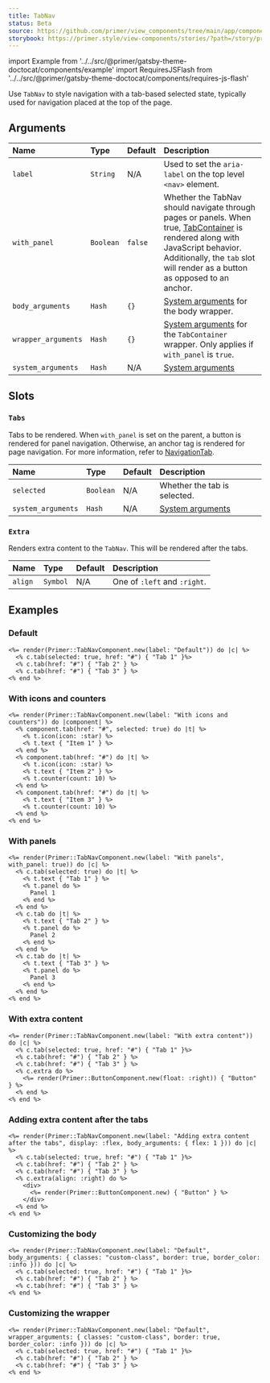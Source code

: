```yaml
---
title: TabNav
status: Beta
source: https://github.com/primer/view_components/tree/main/app/components/primer/tab_nav_component.rb
storybook: https://primer.style/view-components/stories/?path=/story/primer-tab-nav-component
---
```


import Example from '../../src/@primer/gatsby-theme-doctocat/components/example'
import RequiresJSFlash from '../../src/@primer/gatsby-theme-doctocat/components/requires-js-flash'

<RequiresJSFlash />

<!-- Warning: AUTO-GENERATED file, do not edit. Add code comments to your Ruby instead <3 -->

Use `TabNav` to style navigation with a tab-based selected state, typically used for navigation placed at the top of the page.

## Arguments

| Name | Type | Default | Description |
| :- | :- | :- | :- |
| `label` | `String` | N/A | Used to set the `aria-label` on the top level `<nav>` element. |
| `with_panel` | `Boolean` | `false` | Whether the TabNav should navigate through pages or panels. When true, [TabContainer](/components/tabcontainer) is rendered along with JavaScript behavior. Additionally, the `tab` slot will render as a button as opposed to an anchor. |
| `body_arguments` | `Hash` | `{}` | [System arguments](/system-arguments) for the body wrapper. |
| `wrapper_arguments` | `Hash` | `{}` | [System arguments](/system-arguments) for the `TabContainer` wrapper. Only applies if `with_panel` is `true`. |
| `system_arguments` | `Hash` | N/A | [System arguments](/system-arguments) |

## Slots

### `Tabs`

Tabs to be rendered. When `with_panel` is set on the parent, a button is rendered for panel navigation. Otherwise,
an anchor tag is rendered for page navigation. For more information, refer to [NavigationTab](/components/navigationtab).

| Name | Type | Default | Description |
| :- | :- | :- | :- |
| `selected` | `Boolean` | N/A | Whether the tab is selected. |
| `system_arguments` | `Hash` | N/A | [System arguments](/system-arguments) |

### `Extra`

Renders extra content to the `TabNav`. This will be rendered after the tabs.

| Name | Type | Default | Description |
| :- | :- | :- | :- |
| `align` | `Symbol` | N/A | One of `:left` and `:right`. |

## Examples

### Default

<Example src="  <nav data-view-component='true' class='tabnav'>        <ul aria-label='Default' data-view-component='true' class='tabnav-tabs'>        <li data-view-component='true' class='d-flex'>  <a href='#' aria-current='page' data-view-component='true' class='tabnav-tab'>          Tab 1    </a></li>        <li data-view-component='true' class='d-flex'>  <a href='#' data-view-component='true' class='tabnav-tab'>          Tab 2    </a></li>        <li data-view-component='true' class='d-flex'>  <a href='#' data-view-component='true' class='tabnav-tab'>          Tab 3    </a></li></ul>    </nav>" />

```erb
<%= render(Primer::TabNavComponent.new(label: "Default")) do |c| %>
  <% c.tab(selected: true, href: "#") { "Tab 1" }%>
  <% c.tab(href: "#") { "Tab 2" } %>
  <% c.tab(href: "#") { "Tab 3" } %>
<% end %>
```

### With icons and counters

<Example src="  <nav data-view-component='true' class='tabnav'>        <ul aria-label='With icons and counters' data-view-component='true' class='tabnav-tabs'>        <li data-view-component='true' class='d-flex'>  <a href='#' aria-current='page' data-view-component='true' class='tabnav-tab'>    <svg aria-hidden='true' viewBox='0 0 16 16' version='1.1' data-view-component='true' height='16' width='16' class='octicon octicon-star'>    <path fill-rule='evenodd' d='M8 .25a.75.75 0 01.673.418l1.882 3.815 4.21.612a.75.75 0 01.416 1.279l-3.046 2.97.719 4.192a.75.75 0 01-1.088.791L8 12.347l-3.766 1.98a.75.75 0 01-1.088-.79l.72-4.194L.818 6.374a.75.75 0 01.416-1.28l4.21-.611L7.327.668A.75.75 0 018 .25zm0 2.445L6.615 5.5a.75.75 0 01-.564.41l-3.097.45 2.24 2.184a.75.75 0 01.216.664l-.528 3.084 2.769-1.456a.75.75 0 01.698 0l2.77 1.456-.53-3.084a.75.75 0 01.216-.664l2.24-2.183-3.096-.45a.75.75 0 01-.564-.41L8 2.694v.001z'></path></svg>      <span data-view-component='true'>Item 1</span>    </a></li>        <li data-view-component='true' class='d-flex'>  <a href='#' data-view-component='true' class='tabnav-tab'>    <svg aria-hidden='true' viewBox='0 0 16 16' version='1.1' data-view-component='true' height='16' width='16' class='octicon octicon-star'>    <path fill-rule='evenodd' d='M8 .25a.75.75 0 01.673.418l1.882 3.815 4.21.612a.75.75 0 01.416 1.279l-3.046 2.97.719 4.192a.75.75 0 01-1.088.791L8 12.347l-3.766 1.98a.75.75 0 01-1.088-.79l.72-4.194L.818 6.374a.75.75 0 01.416-1.28l4.21-.611L7.327.668A.75.75 0 018 .25zm0 2.445L6.615 5.5a.75.75 0 01-.564.41l-3.097.45 2.24 2.184a.75.75 0 01.216.664l-.528 3.084 2.769-1.456a.75.75 0 01.698 0l2.77 1.456-.53-3.084a.75.75 0 01.216-.664l2.24-2.183-3.096-.45a.75.75 0 01-.564-.41L8 2.694v.001z'></path></svg>      <span data-view-component='true'>Item 2</span>    <span title='10' data-view-component='true' class='Counter'>10</span></a></li>        <li data-view-component='true' class='d-flex'>  <a href='#' data-view-component='true' class='tabnav-tab'>          <span data-view-component='true'>Item 3</span>    <span title='10' data-view-component='true' class='Counter'>10</span></a></li></ul>    </nav>" />

```erb
<%= render(Primer::TabNavComponent.new(label: "With icons and counters")) do |component| %>
  <% component.tab(href: "#", selected: true) do |t| %>
    <% t.icon(icon: :star) %>
    <% t.text { "Item 1" } %>
  <% end %>
  <% component.tab(href: "#") do |t| %>
    <% t.icon(icon: :star) %>
    <% t.text { "Item 2" } %>
    <% t.counter(count: 10) %>
  <% end %>
  <% component.tab(href: "#") do |t| %>
    <% t.text { "Item 3" } %>
    <% t.counter(count: 10) %>
  <% end %>
<% end %>
```

### With panels

<Example src="<tab-container data-view-component='true'>  <div data-view-component='true' class='tabnav'>        <ul aria-label='With panels' role='tablist' data-view-component='true' class='tabnav-tabs'>        <li role='presentation' data-view-component='true' class='d-flex'>  <button type='button' role='tab' aria-selected='true' data-view-component='true' class='tabnav-tab'>          <span data-view-component='true'>Tab 1</span>    </button></li>        <li role='presentation' data-view-component='true' class='d-flex'>  <button type='button' role='tab' data-view-component='true' class='tabnav-tab'>          <span data-view-component='true'>Tab 2</span>    </button></li>        <li role='presentation' data-view-component='true' class='d-flex'>  <button type='button' role='tab' data-view-component='true' class='tabnav-tab'>          <span data-view-component='true'>Tab 3</span>    </button></li></ul>    </div>      <div role='tabpanel' data-view-component='true'>      Panel 1</div>      <div role='tabpanel' hidden='hidden' data-view-component='true'>      Panel 2</div>      <div role='tabpanel' hidden='hidden' data-view-component='true'>      Panel 3</div></tab-container>" />

```erb
<%= render(Primer::TabNavComponent.new(label: "With panels", with_panel: true)) do |c| %>
  <% c.tab(selected: true) do |t| %>
    <% t.text { "Tab 1" } %>
    <% t.panel do %>
      Panel 1
    <% end %>
  <% end %>
  <% c.tab do |t| %>
    <% t.text { "Tab 2" } %>
    <% t.panel do %>
      Panel 2
    <% end %>
  <% end %>
  <% c.tab do |t| %>
    <% t.text { "Tab 3" } %>
    <% t.panel do %>
      Panel 3
    <% end %>
  <% end %>
<% end %>
```

### With extra content

<Example src="  <nav data-view-component='true' class='tabnav'>        <button type='button' data-view-component='true' class='btn float-right'>    Button  </button>    <ul aria-label='With extra content' data-view-component='true' class='tabnav-tabs'>        <li data-view-component='true' class='d-flex'>  <a href='#' aria-current='page' data-view-component='true' class='tabnav-tab'>          Tab 1    </a></li>        <li data-view-component='true' class='d-flex'>  <a href='#' data-view-component='true' class='tabnav-tab'>          Tab 2    </a></li>        <li data-view-component='true' class='d-flex'>  <a href='#' data-view-component='true' class='tabnav-tab'>          Tab 3    </a></li></ul>    </nav>" />

```erb
<%= render(Primer::TabNavComponent.new(label: "With extra content")) do |c| %>
  <% c.tab(selected: true, href: "#") { "Tab 1" }%>
  <% c.tab(href: "#") { "Tab 2" } %>
  <% c.tab(href: "#") { "Tab 3" } %>
  <% c.extra do %>
    <%= render(Primer::ButtonComponent.new(float: :right)) { "Button" } %>
  <% end %>
<% end %>
```

### Adding extra content after the tabs

<Example src="  <nav data-view-component='true' class='tabnav d-flex'>        <ul aria-label='Adding extra content after the tabs' data-view-component='true' class='tabnav-tabs flex-1'>        <li data-view-component='true' class='d-flex'>  <a href='#' aria-current='page' data-view-component='true' class='tabnav-tab'>          Tab 1    </a></li>        <li data-view-component='true' class='d-flex'>  <a href='#' data-view-component='true' class='tabnav-tab'>          Tab 2    </a></li>        <li data-view-component='true' class='d-flex'>  <a href='#' data-view-component='true' class='tabnav-tab'>          Tab 3    </a></li></ul>        <div>      <button type='button' data-view-component='true' class='btn'>    Button  </button>    </div></nav>" />

```erb
<%= render(Primer::TabNavComponent.new(label: "Adding extra content after the tabs", display: :flex, body_arguments: { flex: 1 })) do |c| %>
  <% c.tab(selected: true, href: "#") { "Tab 1" }%>
  <% c.tab(href: "#") { "Tab 2" } %>
  <% c.tab(href: "#") { "Tab 3" } %>
  <% c.extra(align: :right) do %>
    <div>
      <%= render(Primer::ButtonComponent.new) { "Button" } %>
    </div>
  <% end %>
<% end %>
```

### Customizing the body

<Example src="  <nav data-view-component='true' class='tabnav'>        <ul aria-label='Default' data-view-component='true' class='tabnav-tabs custom-class border color-border-info'>        <li data-view-component='true' class='d-flex'>  <a href='#' aria-current='page' data-view-component='true' class='tabnav-tab'>          Tab 1    </a></li>        <li data-view-component='true' class='d-flex'>  <a href='#' data-view-component='true' class='tabnav-tab'>          Tab 2    </a></li>        <li data-view-component='true' class='d-flex'>  <a href='#' data-view-component='true' class='tabnav-tab'>          Tab 3    </a></li></ul>    </nav>" />

```erb
<%= render(Primer::TabNavComponent.new(label: "Default", body_arguments: { classes: "custom-class", border: true, border_color: :info })) do |c| %>
  <% c.tab(selected: true, href: "#") { "Tab 1" }%>
  <% c.tab(href: "#") { "Tab 2" } %>
  <% c.tab(href: "#") { "Tab 3" } %>
<% end %>
```

### Customizing the wrapper

<Example src="  <nav data-view-component='true' class='tabnav'>        <ul aria-label='Default' data-view-component='true' class='tabnav-tabs'>        <li data-view-component='true' class='d-flex'>  <a href='#' aria-current='page' data-view-component='true' class='tabnav-tab'>          Tab 1    </a></li>        <li data-view-component='true' class='d-flex'>  <a href='#' data-view-component='true' class='tabnav-tab'>          Tab 2    </a></li>        <li data-view-component='true' class='d-flex'>  <a href='#' data-view-component='true' class='tabnav-tab'>          Tab 3    </a></li></ul>    </nav>" />

```erb
<%= render(Primer::TabNavComponent.new(label: "Default", wrapper_arguments: { classes: "custom-class", border: true, border_color: :info })) do |c| %>
  <% c.tab(selected: true, href: "#") { "Tab 1" }%>
  <% c.tab(href: "#") { "Tab 2" } %>
  <% c.tab(href: "#") { "Tab 3" } %>
<% end %>
```
